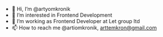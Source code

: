 - 👋 Hi, I’m @artyomkronik
- 👀 I’m interested in Frontend Development
- 🌱 I’m working as Frontend Developer at Let group ltd 
- 📫 How to reach me @artiomkronik, arttemkron@gmail.com

